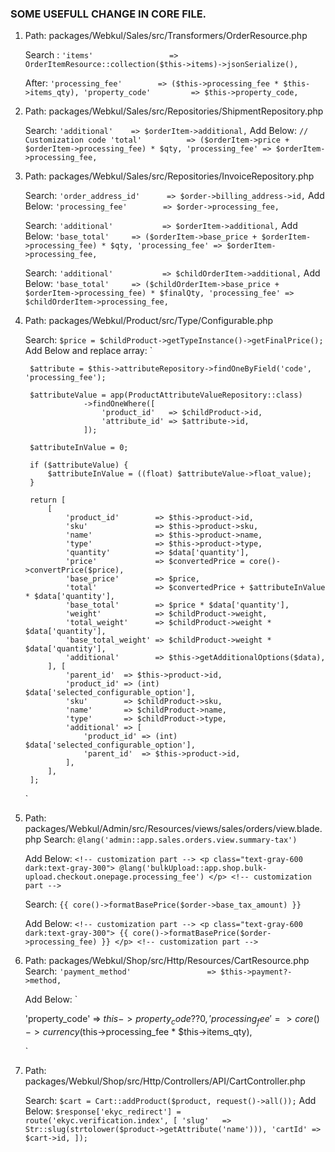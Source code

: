 ### SOME USEFULL CHANGE IN CORE FILE.

1. Path: packages/Webkul/Sales/src/Transformers/OrderResource.php

    Search : `'items'                 => OrderItemResource::collection($this->items)->jsonSerialize(),`

    After: 
        `
            'processing_fee'        => ($this->processing_fee * $this->items_qty),
            'property_code'         => $this->property_code,
        `

3. Path: packages/Webkul/Sales/src/Repositories/ShipmentRepository.php

    Search: `'additional'    => $orderItem->additional,`
    Add Below: 
    `
        // Customization code
        'total'          => ($orderItem->price + $orderItem->processing_fee) * $qty,
        'processing_fee' => $orderItem->processing_fee,
    `

4. Path: packages/Webkul/Sales/src/Repositories/InvoiceRepository.php

    Search: `'order_address_id'      => $order->billing_address->id,`
    Add Below: `'processing_fee'        => $order->processing_fee,`

    Search: `'additional'           => $orderItem->additional,`
    Add Below:
    `
        'base_total'     => ($orderItem->base_price + $orderItem->processing_fee) * $qty,
        'processing_fee' => $orderItem->processing_fee,
    `

    Search: `'additional'           => $childOrderItem->additional,`
    Add Below:
    `
        'base_total'     => ($childOrderItem->base_price + $orderItem->processing_fee) * $finalQty,
        'processing_fee' => $childOrderItem->processing_fee,
    `

5. Path: packages/Webkul/Product/src/Type/Configurable.php

    Search: `$price = $childProduct->getTypeInstance()->getFinalPrice();`
    Add Below and replace array:
    `
   
        $attribute = $this->attributeRepository->findOneByField('code', 'processing_fee');

        $attributeValue = app(ProductAttributeValueRepository::class)
                    ->findOneWhere([
                        'product_id'   => $childProduct->id,
                        'attribute_id' => $attribute->id,
                    ]);

        $attributeInValue = 0;

        if ($attributeValue) {
            $attributeInValue = ((float) $attributeValue->float_value);
        }

        return [
            [
                'product_id'        => $this->product->id,
                'sku'               => $this->product->sku,
                'name'              => $this->product->name,
                'type'              => $this->product->type,
                'quantity'          => $data['quantity'],
                'price'             => $convertedPrice = core()->convertPrice($price),
                'base_price'        => $price,
                'total'             => $convertedPrice + $attributeInValue * $data['quantity'],
                'base_total'        => $price * $data['quantity'],
                'weight'            => $childProduct->weight,
                'total_weight'      => $childProduct->weight * $data['quantity'],
                'base_total_weight' => $childProduct->weight * $data['quantity'],
                'additional'        => $this->getAdditionalOptions($data),
            ], [
                'parent_id'  => $this->product->id,
                'product_id' => (int) $data['selected_configurable_option'],
                'sku'        => $childProduct->sku,
                'name'       => $childProduct->name,
                'type'       => $childProduct->type,
                'additional' => [
                    'product_id' => (int) $data['selected_configurable_option'],
                    'parent_id'  => $this->product->id,
                ],
            ],
        ];
    `

6. Path:  packages/Webkul/Admin/src/Resources/views/sales/orders/view.blade.php
    Search: `@lang('admin::app.sales.orders.view.summary-tax')`

    Add Below: 
    `
        <!-- customization part -->
        <p class="text-gray-600 dark:text-gray-300">
            @lang('bulkUpload::app.shop.bulk-upload.checkout.onepage.processing_fee')
        </p>
        <!-- customization part -->
    `

    Search: `{{ core()->formatBasePrice($order->base_tax_amount) }}`

    Add Below: 
    `
        <!-- customization part -->
        <p class="text-gray-600 dark:text-gray-300">
            {{ core()->formatBasePrice($order->processing_fee) }}
        </p>
        <!-- customization part -->
    `

7. Path: packages/Webkul/Shop/src/Http/Resources/CartResource.php
    Search: `'payment_method'                 => $this->payment?->method,`

    Add Below: 
    `
    <!-- Customization code -->
    'property_code'  => $this->property_code ?? 0,
    'processing_fee' => core()->currency($this->processing_fee * $this->items_qty),
    <!-- Customization code -->
    `

8. Path: packages/Webkul/Shop/src/Http/Controllers/API/CartController.php

    Search: `$cart = Cart::addProduct($product, request()->all());`
    Add Below: 
    `
    $response['ekyc_redirect'] = route('ekyc.verification.index', [
            'slug'   => Str::slug(strtolower($product->getAttribute('name'))),
            'cartId' => $cart->id,
        ]);
    `